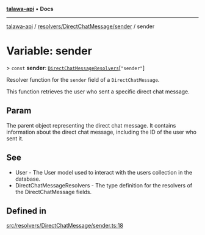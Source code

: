 [**talawa-api**](../../../../README.md) • **Docs**

***

[talawa-api](../../../../modules.md) / [resolvers/DirectChatMessage/sender](../README.md) / sender

# Variable: sender

\> `const` **sender**: [`DirectChatMessageResolvers`](../../../../types/generatedGraphQLTypes/type-aliases/DirectChatMessageResolvers.md)\[`"sender"`\]

Resolver function for the `sender` field of a `DirectChatMessage`.

This function retrieves the user who sent a specific direct chat message.

## Param

The parent object representing the direct chat message. It contains information about the direct chat message, including the ID of the user who sent it.

## See

 - User - The User model used to interact with the users collection in the database.
 - DirectChatMessageResolvers - The type definition for the resolvers of the DirectChatMessage fields.

## Defined in

[src/resolvers/DirectChatMessage/sender.ts:18](https://github.com/PalisadoesFoundation/talawa-api/blob/1f38da5423898626c6ebfa24896a9c3d008195c6/src/resolvers/DirectChatMessage/sender.ts#L18)
